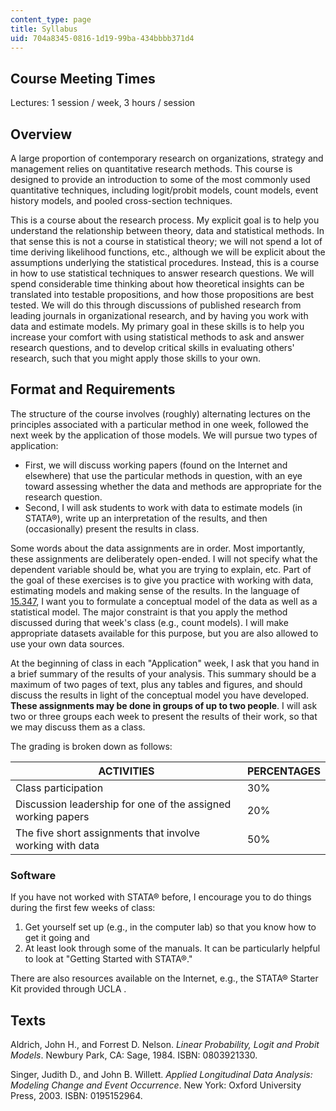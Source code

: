 ```yaml
---
content_type: page
title: Syllabus
uid: 704a8345-0816-1d19-99ba-434bbbb371d4
---
```


Course Meeting Times
--------------------

Lectures: 1 session / week, 3 hours / session

Overview
--------

A large proportion of contemporary research on organizations, strategy and management relies on quantitative research methods. This course is designed to provide an introduction to some of the most commonly used quantitative techniques, including logit/probit models, count models, event history models, and pooled cross-section techniques.

This is a course about the research process. My explicit goal is to help you understand the relationship between theory, data and statistical methods. In that sense this is not a course in statistical theory; we will not spend a lot of time deriving likelihood functions, etc., although we will be explicit about the assumptions underlying the statistical procedures. Instead, this is a course in how to use statistical techniques to answer research questions. We will spend considerable time thinking about how theoretical insights can be translated into testable propositions, and how those propositions are best tested. We will do this through discussions of published research from leading journals in organizational research, and by having you work with data and estimate models. My primary goal in these skills is to help you increase your comfort with using statistical methods to ask and answer research questions, and to develop critical skills in evaluating others' research, such that you might apply those skills to your own.

Format and Requirements
-----------------------

The structure of the course involves (roughly) alternating lectures on the principles associated with a particular method in one week, followed the next week by the application of those models. We will pursue two types of application:

*   First, we will discuss working papers (found on the Internet and elsewhere) that use the particular methods in question, with an eye toward assessing whether the data and methods are appropriate for the research question.
*   Second, I will ask students to work with data to estimate models (in STATA®), write up an interpretation of the results, and then (occasionally) present the results in class.

Some words about the data assignments are in order. Most importantly, these assignments are deliberately open-ended. I will not specify what the dependent variable should be, what you are trying to explain, etc. Part of the goal of these exercises is to give you practice with working with data, estimating models and making sense of the results. In the language of [15.347](/courses/15-347-doctoral-seminar-in-research-methods-i-fall-2004), I want you to formulate a conceptual model of the data as well as a statistical model. The major constraint is that you apply the method discussed during that week's class (e.g., count models). I will make appropriate datasets available for this purpose, but you are also allowed to use your own data sources.

At the beginning of class in each "Application" week, I ask that you hand in a brief summary of the results of your analysis. This summary should be a maximum of two pages of text, plus any tables and figures, and should discuss the results in light of the conceptual model you have developed. **These assignments may be done in groups of up to two people**. I will ask two or three groups each week to present the results of their work, so that we may discuss them as a class.

The grading is broken down as follows:

| ACTIVITIES | PERCENTAGES |
| --- | --- |
| Class participation | 30% |
| Discussion leadership for one of the assigned working papers | 20% |
| The five short assignments that involve working with data | 50% 

### Software

If you have not worked with STATA® before, I encourage you to do things during the first few weeks of class:

1.  Get yourself set up (e.g., in the computer lab) so that you know how to get it going and
2.  At least look through some of the manuals. It can be particularly helpful to look at "Getting Started with STATA®."

There are also resources available on the Internet, e.g., the STATA® Starter Kit provided through UCLA .

Texts
-----

Aldrich, John H., and Forrest D. Nelson. _Linear Probability, Logit and Probit Models_. Newbury Park, CA: Sage, 1984. ISBN: 0803921330.

Singer, Judith D., and John B. Willett. _Applied Longitudinal Data Analysis: Modeling Change and Event Occurrence_. New York: Oxford University Press, 2003. ISBN: 0195152964.